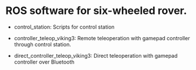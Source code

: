 # ROS software for six-wheeled rover.

- control_station: Scripts for control station

- controller_teleop_viking3: Remote teleoperation with gamepad controller through control station.

- direct_controller_teleop_viking3: Direct teleoperation with gamepad controller over Bluetooth
